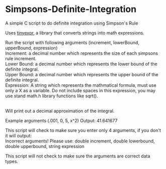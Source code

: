 # Simpsons-Definite-Integration
A simple C script to do definite integration using Simpson's Rule

Uses <a href="https://github.com/codeplea/tinyexpr">tinyexpr</a>, a library that converts strings into math expressions.

Run the script with following arguments (increment, lowerBound, upperBound, expression)
<br>Increment: a decimal number which represents the size of each simpsons rule increment. 
<br>Lower Bound: a decimal number which represents the lower bound of the definite integral.
<br>Upper Bound: a decimal number which represents the upper bound of the definite integral.
<br>Expression: A string which represents the mathmatical formula, must use only a X as a variable. Do not include spaces in this expression, you may use stand math.h library functions like sqrt(). 

<br>Will print out a decimal approximation of the integral.

Example arguments (.001, 0, 5, x^2)
Output: 41.641677

This script will check to make sure you enter only 4 arguments, if you don't it will output:
<br>Incorrect arguments! Please use: double increment, double lowerbound, double upperbound, string expression

This script will not check to make sure the arguments are correct data types.
